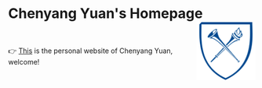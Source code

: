 Chenyang Yuan's Homepage <img src="files/photos/favicon.png" width="120" align="right" />
===================================================

<br>

👉 [This](https://chen-yang-yuan.github.io/) is the personal website of Chenyang Yuan, welcome!